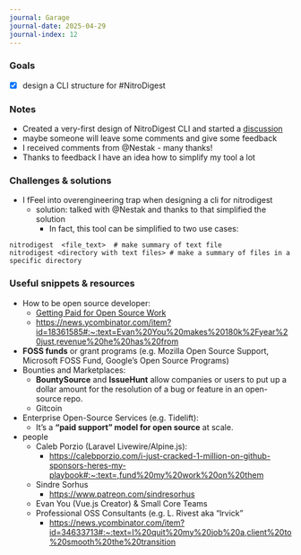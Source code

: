 ```yaml
---
journal: Garage
journal-date: 2025-04-29
journal-index: 12
---
```


### Goals

- [x] design a CLI structure for #NitroDigest

### Notes

- Created a very-first design of NitroDigest CLI and started a [discussion](https://github.com/Frodigo/garage/discussions/119)
- maybe someone will leave some comments and give some feedback
- I received comments from @Nestak - many thanks!
- Thanks to feedback I have an idea how to simplify my tool a lot

### Challenges & solutions

- I fFeel into overengineering trap when designing a cli for nitrodigest
  - solution: talked with @Nestak and thanks to that simplified the solution
	  - In fact, this tool can be simplified to two use cases:

```shell
nitrodigest  <file_text>  # make summary of text file
nitrodigest <directory with text files> # make a summary of files in a specific directory
```

### Useful snippets & resources

- How to be open source developer:
  - [Getting Paid for Open Source Work](https://opensource.guide/getting-paid/#:~:text=,migrations%20through%20a%20Kickstarter%20campaign)
  - <https://news.ycombinator.com/item?id=18361585#:~:text=Evan%20You%20makes%20180k%2Fyear%20just,revenue%20he%20has%20from>
- **FOSS funds** or grant programs (e.g. Mozilla Open Source Support, Microsoft FOSS Fund, Google’s Open Source Programs)
- Bounties and Marketplaces:
  - **BountySource** and **IssueHunt** allow companies or users to put up a dollar amount for the resolution of a bug or feature in an open-source repo.
  - Gitcoin
- Enterprise Open-Source Services (e.g. Tidelift):
  - It’s a **“paid support” model for open source** at scale.
- people
  - Caleb Porzio (Laravel Livewire/Alpine.js):
    - <https://calebporzio.com/i-just-cracked-1-million-on-github-sponsors-heres-my-playbook#:~:text=,fund%20my%20work%20on%20them>
  - Sindre Sorhus
    - <https://www.patreon.com/sindresorhus>
  - Evan You (Vue.js Creator) & Small Core Teams
  - Professional OSS Consultants (e.g. L. Rivest aka “lrvick”
    - <https://news.ycombinator.com/item?id=34633713#:~:text=I%20quit%20my%20job%20a,client%20to%20smooth%20the%20transition>
